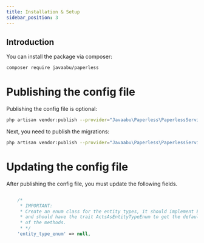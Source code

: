 ```yaml
---
title: Installation & Setup
sidebar_position: 3
---
```


## Introduction

You can install the package via composer:

```bash
composer require javaabu/paperless
```

# Publishing the config file

Publishing the config file is optional:

```bash
php artisan vendor:publish --provider="Javaabu\Paperless\PaperlessServiceProvider" --tag="paperless-config"
```

Next, you need to publish the migrations:

```bash
php artisan vendor:publish --provider="Javaabu\Paperless\PaperlessServiceProvider" --tag="paperless-migrations"
```

# Updating the config file

After publishing the config file, you must update the following fields.
```php

    /*
     * IMPORTANT:
     * Create an enum class for the entity types, it should implement EntityTypeEnumInterface
     * and should have the trait ActsAsEntityTypeEnum to get the default implementation
     * of the methods.
     * */
    'entity_type_enum' => null,


```

